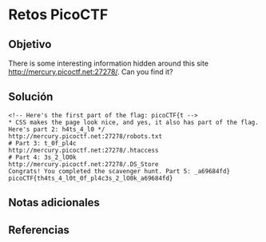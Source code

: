 # Retos PicoCTF


## Objetivo 

There is some interesting information hidden around this site http://mercury.picoctf.net:27278/. Can you find it?
## Solución 

```
<!-- Here's the first part of the flag: picoCTF{t -->
* CSS makes the page look nice, and yes, it also has part of the flag. Here's part 2: h4ts_4_l0 */
http://mercury.picoctf.net:27278/robots.txt
# Part 3: t_0f_pl4c
http://mercury.picoctf.net:27278/.htaccess
# Part 4: 3s_2_lO0k
http://mercury.picoctf.net:27278/.DS_Store
Congrats! You completed the scavenger hunt. Part 5: _a69684fd}
picoCTF{th4ts_4_l0t_0f_pl4c3s_2_lO0k_a69684fd}
```

## Notas adicionales 

## Referencias 
